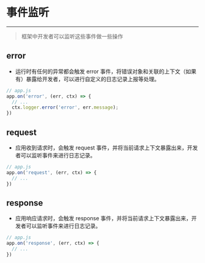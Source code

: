 # 事件监听
---

> 框架中开发者可以监听这些事件做一些操作

## error
- 运行时有任何的异常都会触发 error 事件，将错误对象和关联的上下文（如果有）暴露给开发者，可以进行自定义的日志记录上报等处理。

```js
// app.js
app.on('error', (err, ctx) => {
  // ...
  ctx.logger.error('error', err.message);
})
```

## request
- 应用收到请求时，会触发 request 事件，并将当前请求上下文暴露出来，开发者可以监听事件来进行日志记录。

```js
// app.js
app.on('request', (err, ctx) => {
  // ...
})
```

## response
- 应用响应请求时，会触发 response 事件，并将当前请求上下文暴露出来，开发者可以监听事件来进行日志记录。

```js
// app.js
app.on('response', (err, ctx) => {
  // ...
})
```